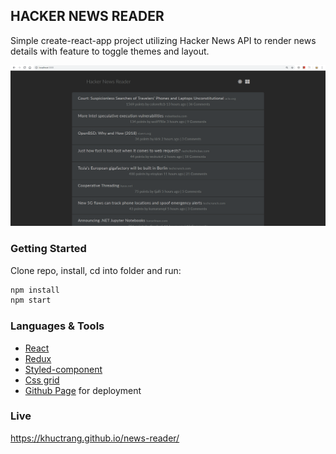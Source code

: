 ## HACKER NEWS READER

Simple create-react-app project utilizing Hacker News API to render news details with feature to toggle themes and layout.

![Application](./cap.png "App Capture")

### Getting Started

Clone repo, install, cd into folder and run:

```bash
npm install
npm start
```

### Languages & Tools

- [React](https://reactjs.org/)
- [Redux](https://github.com/reduxjs/redux)
- [Styled-component](https://www.styled-components.com/)
- [Css grid](https://www.w3schools.com/css/css_grid.asp)
- [Github Page](https://www.npmjs.com/package/gh-pages) for deployment

### Live

https://khuctrang.github.io/news-reader/
